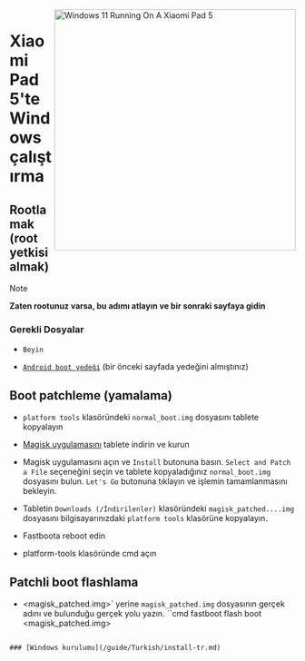 <img align="right" src="https://raw.githubusercontent.com/erdilS/Port-Windows-11-Xiaomi-Pad-5/main/nabu.png" width="425" alt="Windows 11 Running On A Xiaomi Pad 5">


# Xiaomi Pad 5'te Windows çalıştırma

## Rootlamak (root yetkisi almak)
> [!NOTE]
> **Zaten rootunuz varsa, bu adımı atlayın ve bir sonraki sayfaya gidin**

### Gerekli Dosyalar
- ```Beyin```
  
- [```Android boot yedeği```](/guide/Turkish/1-partition-tr.md#Make-a-backup-of-your-existing-boot-image) (bir önceki sayfada yedeğini almıştınız)


## Boot patchleme (yamalama)

- ``platform tools`` klasöründeki ``normal_boot.img`` dosyasını tablete kopyalayın 

- [Magisk uygulamasını](https://github.com/topjohnwu/Magisk/releases/latest) tablete indirin ve kurun
  
- Magisk uygulamasını açın ve ```Install``` butonuna basın. ```Select and Patch a File``` seçeneğini seçin ve tablete kopyaladığınız ```normal_boot.img``` dosyasını bulun. ```Let's Go``` butonuna tıklayın ve işlemin tamamlanmasını bekleyin.
  
- Tabletin ```Downloads (/İndirilenler)``` klasöründeki ```magisk_patched....img``` dosyasını bilgisayarınızdaki ``platform tools`` klasörüne kopyalayın. 

- Fastboota reboot edin
  
- platform-tools klasöründe cmd açın

 ## Patchli boot flashlama
- <magisk_patched.img>` yerine ```magisk_patched.img``` dosyasının gerçek adını ve bulunduğu gerçek yolu yazın.
``cmd
fastboot flash boot <magisk_patched.img>
```

### [Windows kurulumu](/guide/Turkish/install-tr.md)
